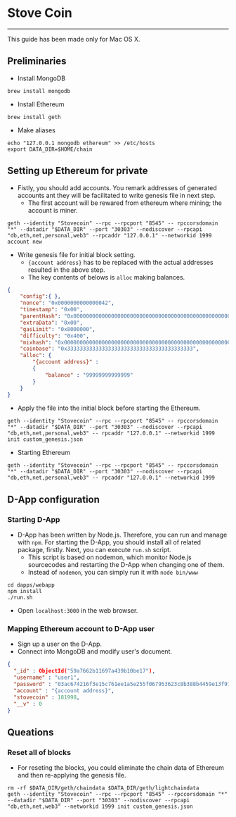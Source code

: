 # Stove Coin
---
This guide has been made only for Mac OS X.

## Preliminaries
  - Install MongoDB

``` shell
brew install mongodb
```

  - Install Ethereum

``` shell
brew install geth
```

  - Make aliases
  
``` shell
echo "127.0.0.1 mongodb ethereum" >> /etc/hosts
export DATA_DIR=$HOME/chain
```
  
## Setting up Ethereum for private
  - Fistly, you should add accounts. You remark addresses of generated accounts ant they will be facilitated to write genesis file in next step.
    - The first account will be rewared from ethereum where mining; the account is miner.
  
``` shell
geth --identity "Stovecoin" --rpc --rpcport "8545" -- rpccorsdomain "*" --datadir "$DATA_DIR" --port "30303" --nodiscover --rpcapi "db,eth,net,personal,web3" --rpcaddr "127.0.0.1" --networkid 1999 account new
```

  - Write genesis file for initial block setting.
    - `{account address}` has to be replaced with the actual addresses resulted in the above step.
    - The key contents of belows is `alloc` making balances.
  
``` json
{
    "config":{ },
    "nonce": "0x0000000000000042",
	"timestamp": "0x00",
    "parentHash": "0x0000000000000000000000000000000000000000000000000000000000000000",
    "extraData": "0x00",
	"gasLimit": "0x8000000",
	"difficulty": "0x400",
    "mixhash": "0x0000000000000000000000000000000000000000000000000000000000000000",
    "coinbase": "0x3333333333333333333333333333333333333333",
	"alloc": {
		"{account address}" :
		{
			"balance" : "99999999999999"
		}
	}
}

```

  - Apply the file into the initial block before starting the Ethereum.
  
  ```shell
  geth --identity "Stovecoin" --rpc --rpcport "8545" -- rpccorsdomain "*" --datadir "$DATA_DIR" --port "30303" --nodiscover --rpcapi "db,eth,net,personal,web3" -- rpcaddr "127.0.0.1" --networkid 1999 init custom_genesis.json
  ```
  
  - Starting Ethereum
  
  ```shell
  geth --identity "Stovecoin" --rpc --rpcport "8545" -- rpccorsdomain "*" --datadir "$DATA_DIR" --port "30303" --nodiscover --rpcapi "db,eth,net,personal,web3" -- rpcaddr "127.0.0.1" --networkid 1999
  ```

## D-App configuration
### Starting D-App
  - D-App has been written by Node.js. Therefore, you can run and manage with `npm`. For starting the D-App, you should install all of related package, firstly. Next, you can execute `run.sh` script.
    - This script is based on nodemon, which monitor Node.js sourcecodes and restarting the D-App when changing one of them.
    - Instead of `nodemon`, you can simply run it with `node bin/www`

``` shell
cd dapps/webapp
npm install
./run.sh
```

  - Open `localhost:3000` in the web browser.

### Mapping Ethereum account to D-App user
  - Sign up a user on the D-App.
  - Connect into MongoDB and modify user's document.
  
  ```json
  {
    "_id" : ObjectId("59a7662b11697a439b10be17"),
    "username" : "user1",
    "password" : "03ac674216f3e15c761ee1a5e255f067953623c8b388b4459e13f978d7c846f4",
    "account" : "{account address}",
    "stovecoin" : 181998,
    "__v" : 0
  }
  ```

## Queations
### Reset all of blocks
  - For reseting the blocks, you could eliminate the chain data of Ethereum and then re-applying the genesis file.
  
  ```shell
  rm -rf $DATA_DIR/geth/chaindata $DATA_DIR/geth/lightchaindata
  geth --identity "Stovecoin" --rpc --rpcport "8545" --rpccorsdomain "*" --datadir "$DATA_DIR" --port "30303" --nodiscover --rpcapi "db,eth,net,web3" --networkid 1999 init custom_genesis.json
  ```
